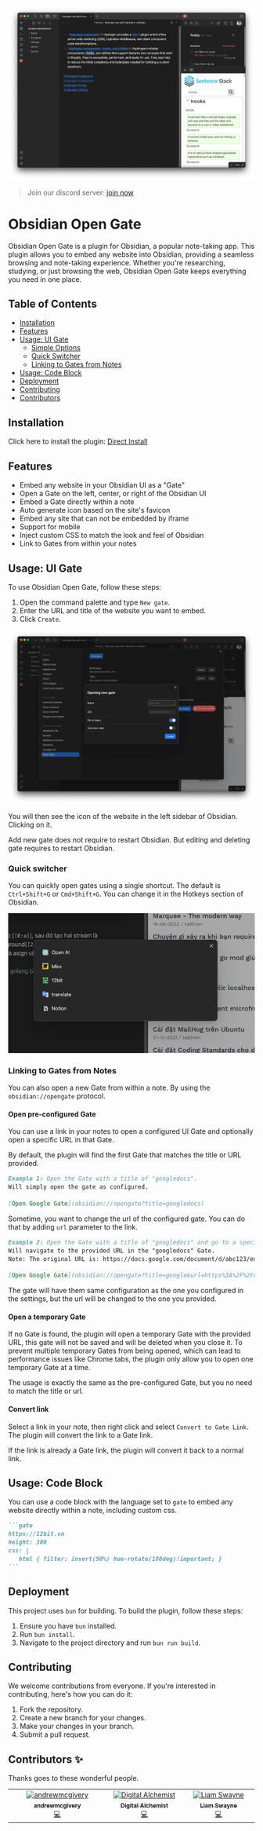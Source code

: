 ![](./stuff/img.png)

> Join our discord server: [join now](https://discord.gg/wpyAsJMd)

# Obsidian Open Gate

Obsidian Open Gate is a plugin for Obsidian, a popular note-taking app. This plugin allows you to embed any website into Obsidian, providing a seamless browsing and note-taking experience. Whether you're researching, studying, or just browsing the web, Obsidian Open Gate keeps everything you need in one place.

## Table of Contents

-   [Installation](#installation)
-   [Features](#features)
-   [Usage: UI Gate](#usage-ui-gate)
    -   [Simple Options](#simple-options)
    -   [Quick Switcher](#quick-switcher)
    -   [Linking to Gates from Notes](#linking-to-gates-from-notes)
-   [Usage: Code Block](#usage-code-block)
-   [Deployment](#deployment)
-   [Contributing](#contributing)
-   [Contributors](#contributors-✨)

## Installation

Click here to install the plugin: [Direct Install](https://obsidian.md/plugins?id=open-gate)

## Features

-   Embed any website in your Obsidian UI as a "Gate"
-   Open a Gate on the left, center, or right of the Obsidian UI
-   Embed a Gate directly within a note
-   Auto generate icon based on the site's favicon
-   Embed any site that can not be embedded by iframe
-   Support for mobile
-   Inject custom CSS to match the look and feel of Obsidian
-   Link to Gates from within your notes

## Usage: UI Gate

To use Obsidian Open Gate, follow these steps:

1. Open the command palette and type `New gate`.
2. Enter the URL and title of the website you want to embed.
3. Click `Create`.

![](./stuff/img_2.png)

You will then see the icon of the website in the left sidebar of Obsidian. Clicking on it.

Add new gate does not require to restart Obsidian. But editing and deleting gate requires to restart Obsidian.

### Quick switcher

You can quickly open gates using a single shortcut. The default is `Ctrl+Shift+G` or `Cmd+Shift+G`. You can change it in the Hotkeys section of Obsidian.

![](./stuff/img_4.png)

### Linking to Gates from Notes

You can also open a new Gate from within a note. By using the `obsidian://opengate` protocol.

#### Open pre-configured Gate

You can use a link in your notes to open a configured UI Gate and optionally open a specific URL in that Gate.

By default, the plugin will find the first Gate that matches the title or URL provided.

```markdown
Example 1: Open the Gate with a title of "googledocs".
Will simply open the gate as configured.

[Open Google Gate](obsidian://opengate?title=googledocs)

```

Sometime, you want to change the url of the configured gate. You can do that by adding `url` parameter to the link.

```markdown
Example 2: Open the Gate with a title of "googledocs" and go to a specific document.
Will navigate to the provided URL in the "googledocs" Gate.
Note: The original URL is: https://docs.google.com/document/d/abc123/edit but has been URL Encoded

[Open Google Gate](obsidian://opengate?title=google&url=https%3A%2F%2Fdocs.google.com%2Fdocument%2Fd%2Fabc123%2Fedit)
```

The gate will have them same configuration as the one you configured in the settings, but the url will be changed to the one you provided.

#### Open a temporary Gate

If no Gate is found, the plugin will open a temporary Gate with the provided URL, this gate will not be saved and will be deleted when you close it. To prevent multiple temporary Gates from being opened, which can lead to performance issues like Chrome tabs, the plugin only allow you to open one temporary Gate at a time.

The usage is exactly the same as the pre-configured Gate, but you no need to match the title or url.

#### Convert link

Select a link in your note, then right click and select `Convert to Gate Link`. The plugin will convert the link to a Gate link.

If the link is already a Gate link, the plugin will convert it back to a normal link.


## Usage: Code Block

You can use a code block with the language set to `gate` to embed any website directly within a note, including custom css.

````markdown
```gate
https://12bit.vn
height: 300
css: |
   html { filter: invert(90%) hue-rotate(180deg)!important; }
```
````

## Deployment

This project uses `bun` for building. To build the plugin, follow these steps:

1. Ensure you have `bun` installed.
2. Run `bun install`.
3. Navigate to the project directory and run `bun run build`.

## Contributing

We welcome contributions from everyone. If you're interested in contributing, here's how you can do it:

1. Fork the repository.
2. Create a new branch for your changes.
3. Make your changes in your branch.
4. Submit a pull request.

## Contributors ✨

Thanks goes to these wonderful people.

<!-- ALL-CONTRIBUTORS-LIST:START - Do not remove or modify this section -->
<!-- prettier-ignore-start -->
<!-- markdownlint-disable -->
<table>
  <tbody>
    <tr>
      <td align="center" valign="top" width="14.28%"><a href="https://github.com/andrewmcgivery"><img src="https://avatars.githubusercontent.com/u/4482878?v=4?s=100" width="100px;" alt="andrewmcgivery"/><br /><sub><b>andrewmcgivery</b></sub></a><br /><a href="https://github.com/nguyenvanduocit/obsidian-open-gate/commits?author=andrewmcgivery" title="Code">💻</a></td>
      <td align="center" valign="top" width="14.28%"><a href="https://github.com/miztizm"><img src="https://avatars.githubusercontent.com/u/617020?v=4?s=100" width="100px;" alt="Digital Alchemist"/><br /><sub><b>Digital Alchemist</b></sub></a><br /><a href="https://github.com/nguyenvanduocit/obsidian-open-gate/commits?author=miztizm" title="Code">💻</a></td>
      <td align="center" valign="top" width="14.28%"><a href="https://github.com/LiamSwayne"><img src="https://avatars.githubusercontent.com/u/108629034?v=4?s=100" width="100px;" alt="Liam Swayne"/><br /><sub><b>Liam Swayne</b></sub></a><br /><a href="https://github.com/nguyenvanduocit/obsidian-open-gate/commits?author=LiamSwayne" title="Code">💻</a></td>
    </tr>
  </tbody>
</table>

<!-- markdownlint-restore -->
<!-- prettier-ignore-end -->

<!-- ALL-CONTRIBUTORS-LIST:END -->
